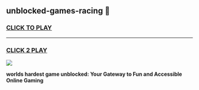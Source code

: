 
## unblocked-games-racing 👋
<h3>
<a href="https://premium.freeplayer.one?title=unblocked-games-racing&ref=14F">CLICK TO PLAY</a></h3>
<hr>

<h3>
<a href="https://premium.freeplayer.one?title=unblocked-games-racing&ref=14F">CLICK 2 PLAY</a>
  
</h3>

<a href="https://premium.freeplayer.one?title=unblocked-games-racing&ref=12F/"><img src="https://clearcache.store/games.png"></a>


**worlds hardest game unblocked: Your Gateway to Fun and Accessible Online Gaming**
